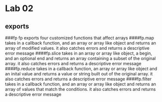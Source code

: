 # Lab 02

## exports

###fp
fp exports four customized functions that affect arrays
####fp.map
takes in a callback function, and an array or array like object and returns an array of modified values. it also catches errors and returns a descriptive error message
####fp.slice
takes in an array or array like object, a begin, and an optional end and returns an array containing a subset of the original array. it also catches errors and returns a descriptive error message
####fp.reduce
takes in a callback function, an array or array like object and an inital value  and returns a value or string built out of the original array. it also catches errors and returns a descriptive error message
####fp.filter
takes in a callback function, and an array or array like object and returns an array of values that match the conditions. it also catches errors and returns a descriptive error message
